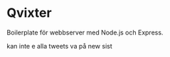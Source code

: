 # Qvixter

Boilerplate för webbserver med Node.js och Express.



kan inte e alla tweets va på new sist

